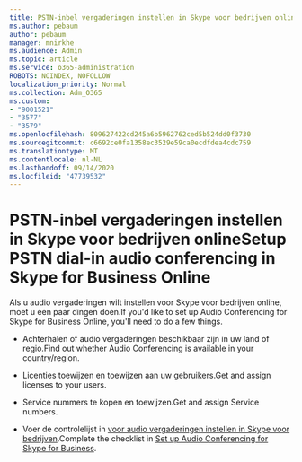 ```yaml
---
title: PSTN-inbel vergaderingen instellen in Skype voor bedrijven online
ms.author: pebaum
author: pebaum
manager: mnirkhe
ms.audience: Admin
ms.topic: article
ms.service: o365-administration
ROBOTS: NOINDEX, NOFOLLOW
localization_priority: Normal
ms.collection: Adm_O365
ms.custom:
- "9001521"
- "3577"
- "3579"
ms.openlocfilehash: 809627422cd245a6b5962762ced5b524dd0f3730
ms.sourcegitcommit: c6692ce0fa1358ec3529e59ca0ecdfdea4cdc759
ms.translationtype: MT
ms.contentlocale: nl-NL
ms.lasthandoff: 09/14/2020
ms.locfileid: "47739532"
---
```

# <a name="setup-pstn-dial-in-audio-conferencing-in-skype-for-business-online"></a><span data-ttu-id="295e6-102">PSTN-inbel vergaderingen instellen in Skype voor bedrijven online</span><span class="sxs-lookup"><span data-stu-id="295e6-102">Setup PSTN dial-in audio conferencing in Skype for Business Online</span></span>

<span data-ttu-id="295e6-103">Als u audio vergaderingen wilt instellen voor Skype voor bedrijven online, moet u een paar dingen doen.</span><span class="sxs-lookup"><span data-stu-id="295e6-103">If you'd like to set up Audio Conferencing for Skype for Business Online, you'll need to do a few things.</span></span> 

- <span data-ttu-id="295e6-104">Achterhalen of audio vergaderingen beschikbaar zijn in uw land of regio.</span><span class="sxs-lookup"><span data-stu-id="295e6-104">Find out whether Audio Conferencing is available in your country/region.</span></span>

- <span data-ttu-id="295e6-105">Licenties toewijzen en toewijzen aan uw gebruikers.</span><span class="sxs-lookup"><span data-stu-id="295e6-105">Get and assign licenses to your users.</span></span>

- <span data-ttu-id="295e6-106">Service nummers te kopen en toewijzen.</span><span class="sxs-lookup"><span data-stu-id="295e6-106">Get and assign Service numbers.</span></span>

- <span data-ttu-id="295e6-107">Voer de controlelijst in [voor audio vergaderingen instellen in Skype voor bedrijven](https://docs.microsoft.com/SkypeForBusiness/audio-conferencing-in-office-365/set-up-audio-conferencing).</span><span class="sxs-lookup"><span data-stu-id="295e6-107">Complete the checklist in [Set up Audio Conferencing for Skype for Business](https://docs.microsoft.com/SkypeForBusiness/audio-conferencing-in-office-365/set-up-audio-conferencing).</span></span>
